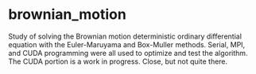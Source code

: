 # brownian_motion
Study of solving the Brownian motion deterministic ordinary differential equation with the Euler-Maruyama and Box-Muller methods. Serial, MPI, and CUDA programming were all used to optimize and test the algorithm. The CUDA portion is a work in progress. Close, but not quite there.
